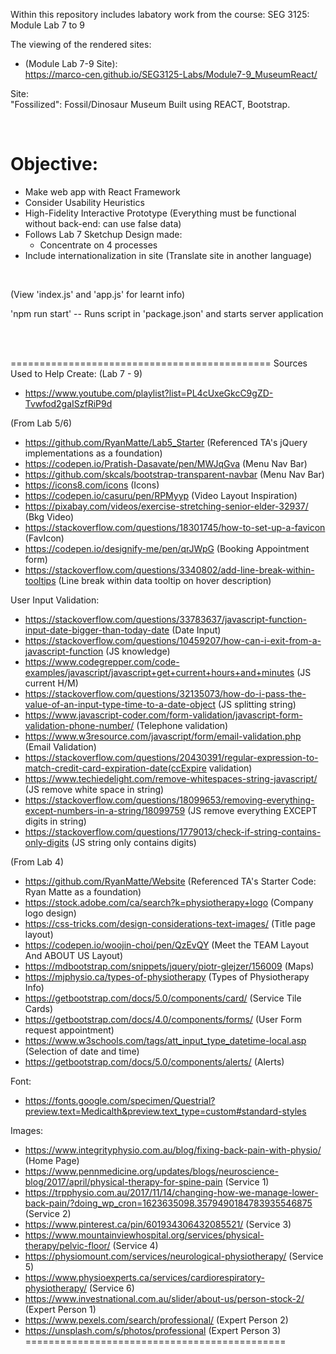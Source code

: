 Within this repository includes labatory work from the course: SEG 3125: Module Lab 7 to 9

The viewing of the rendered sites:
* (Module Lab 7-9 Site): <br>
https://marco-cen.github.io/SEG3125-Labs/Module7-9_MuseumReact/

Site: <br> "Fossilized": Fossil/Dinosaur Museum Built using REACT, Bootstrap. 

<br>

# Objective:
- Make web app with React Framework 
- Consider Usability Heuristics
- High-Fidelity Interactive Prototype (Everything must be functional without back-end: can use false data)
- Follows Lab 7 Sketchup Design made:
    - Concentrate on 4 processes  
- Include internationalization in site (Translate site in another language)

<br>

(View 'index.js' and 'app.js' for learnt info) <br>

'npm run start' -- Runs script in 'package.json' and starts server application

<br> <br>






=============================================
Sources Used to Help Create:
(Lab 7 - 9)
- https://www.youtube.com/playlist?list=PL4cUxeGkcC9gZD-Tvwfod2gaISzfRiP9d 





(From Lab 5/6)
- https://github.com/RyanMatte/Lab5_Starter (Referenced TA's jQuery implementations as a foundation)
- https://codepen.io/Pratish-Dasavate/pen/MWJqGva (Menu Nav Bar)
- https://github.com/skcals/bootstrap-transparent-navbar (Menu Nav Bar)
- https://icons8.com/icons (Icons)
- https://codepen.io/casuru/pen/RPMyyp (Video Layout Inspiration)
- https://pixabay.com/videos/exercise-stretching-senior-elder-32937/ (Bkg Video)
- https://stackoverflow.com/questions/18301745/how-to-set-up-a-favicon (FavIcon)
- https://codepen.io/designify-me/pen/qrJWpG (Booking Appointment form)
- https://stackoverflow.com/questions/3340802/add-line-break-within-tooltips (Line break within data tooltip on hover description)

User Input Validation:
- https://stackoverflow.com/questions/33783637/javascript-function-input-date-bigger-than-today-date (Date Input)
- https://stackoverflow.com/questions/10459207/how-can-i-exit-from-a-javascript-function (JS knowledge)
- https://www.codegrepper.com/code-examples/javascript/javascript+get+current+hours+and+minutes (JS current H/M)
- https://stackoverflow.com/questions/32135073/how-do-i-pass-the-value-of-an-input-type-time-to-a-date-object (JS splitting string)
- https://www.javascript-coder.com/form-validation/javascript-form-validation-phone-number/ (Telephone validation)
- https://www.w3resource.com/javascript/form/email-validation.php (Email Validation)
- https://stackoverflow.com/questions/20430391/regular-expression-to-match-credit-card-expiration-date(ccExpire validation)
- https://www.techiedelight.com/remove-whitespaces-string-javascript/ (JS remove white space in string)
- https://stackoverflow.com/questions/18099653/removing-everything-except-numbers-in-a-string/18099759 (JS remove everything EXCEPT digits in string)
- https://stackoverflow.com/questions/1779013/check-if-string-contains-only-digits (JS string only contains digits)

(From Lab 4)
- https://github.com/RyanMatte/Website (Referenced TA's Starter Code: Ryan Matte as a foundation)
- https://stock.adobe.com/ca/search?k=physiotherapy+logo (Company logo design)
- https://css-tricks.com/design-considerations-text-images/ (Title page layout)
- https://codepen.io/woojin-choi/pen/QzEvQY (Meet the TEAM Layout And ABOUT US Layout)
- https://mdbootstrap.com/snippets/jquery/piotr-glejzer/156009 (Maps)
- https://mjphysio.ca/types-of-physiotherapy (Types of Physiotherapy Info)
- https://getbootstrap.com/docs/5.0/components/card/ (Service Tile Cards)
- https://getbootstrap.com/docs/4.0/components/forms/ (User Form request appointment)
- https://www.w3schools.com/tags/att_input_type_datetime-local.asp (Selection of date and time)
- https://getbootstrap.com/docs/5.0/components/alerts/ (Alerts)

Font:
- https://fonts.google.com/specimen/Questrial?preview.text=Medicalth&preview.text_type=custom#standard-styles 

Images:
- https://www.integrityphysio.com.au/blog/fixing-back-pain-with-physio/  (Home Page)
- https://www.pennmedicine.org/updates/blogs/neuroscience-blog/2017/april/physical-therapy-for-spine-pain  (Service 1)
- https://trpphysio.com.au/2017/11/14/changing-how-we-manage-lower-back-pain/?doing_wp_cron=1623635098.3579490184783935546875 (Service 2)
- https://www.pinterest.ca/pin/601934306432085521/ (Service 3)
- https://www.mountainviewhospital.org/services/physical-therapy/pelvic-floor/ (Service 4)
- https://physiomount.com/services/neurological-physiotherapy/ (Service 5)
- https://www.physioexperts.ca/services/cardiorespiratory-physiotherapy/ (Service 6)
- https://www.investnational.com.au/slider/about-us/person-stock-2/ (Expert Person 1)
- https://www.pexels.com/search/professional/ (Expert Person 2)
- https://unsplash.com/s/photos/professional (Expert Person 3)
=============================================
